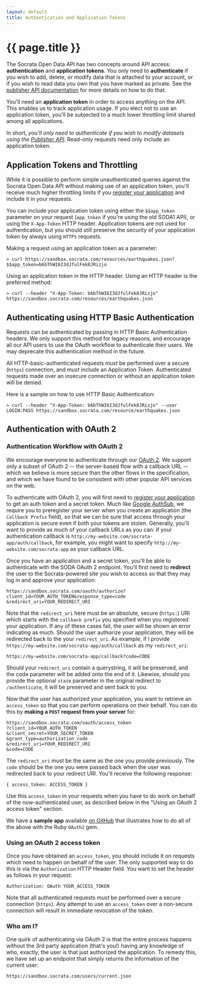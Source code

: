 ```yaml
---
layout: default
title: Authentication and Application Tokens
---
```


# {{ page.title }}

The Socrata Open Data API has two concepts around API access: **authentication** and **application tokens**. You only need to **authenticate** if you wish to add, delete, or modify data that is attached to your account, or if you wish to read data you own that you have marked as private. See the [publisher API documentation](/publisher/getting-started/) for more details on how to do that.

You'll need an **application token** in order to access anything on the API. This enables us to track application usage. If you elect not to use an application token, you'll be subjected to a much lower throttling limit shared among all applications.

In short, *you'll only need to authenticate if you wish to modify datasets using the [Publisher API](/publisher/getting-started/).* Read-only requests need only include an application token.

## Application Tokens and Throttling

While it is possible to perform simple unauthenticated queries against the Socrata Open Data API without making use of an application token, you'll receive much higher throttling limits if you [register your application](http://opendata.socrata.com/profile/app_tokens) and include it in your requests.

You can include your application token using either the `$$app_token` parameter on your request (`app_token` if you're using the old SODA1 API), or using the `X-App-Token` HTTP header. Application tokens are not used for authentication, but you should still preserve the security of your application token by always using `HTTPS` requests.

Making a request using an application token as a parameter:

    > curl https://sandbox.socrata.com/resources/earthquakes.json?$$app_token=b6bThWI6I3dJfulFek8JRizjo

Using an application token in the HTTP header. Using an HTTP header is the preferred method:

    > curl --header "X-App-Token: b6bThWI6I3dJfulFek8JRizjo" https://sandbox.socrata.com/resources/earthquakes.json

## Authenticating using HTTP Basic Authentication

Requests can be authenticated by passing in HTTP Basic Authentication headers. We only support this method for legacy reasons, and encourage all our API users to use the OAuth workflow to authenticate their users. We may deprecate this authentication method in the future.

All HTTP-basic-authenticated requests *must* be performed over a secure (`https`) connection, and *must* include an Application Token. Authenticated requests made over an insecure connection or without an application token will be denied.

Here is a sample on how to use HTTP Basic Authentication:

    > curl --header "X-App-Token: b6bThWI6I3dJfulFek8JRizjo" --user LOGIN:PASS https://sandbox.socrata.com/resource/earthquakes.json

## Authentication with OAuth 2

### Authentication Workflow with OAuth 2

We encourage everyone to authenticate through our [OAuth 2](http://oauth.net/2/mechanism). We support only a subset of OAuth 2 -- the server-based flow with a callback URL -- which we believe is more secure than the other flows in the specification, and which we have found to be consistent with other popular API services on the web.

To authenticate with OAuth 2, you will first need to [register your application](http://opendata.socrata.com/profile/app_tokens) to get an auth token and a secret token. Much like [Google AuthSub](http://code.google.com/apis/gdata/docs/auth/authsub.html), we require you to preregister your server when you create an application (the `Callback Prefix` field), so that we can be sure that access through your application is secure even if both your tokens are stolen. Generally, you'll want to provide as much of your callback URLs as you can: if your authentication callback is `http://my-website.com/socrata-app/auth/callback`, for example, you might want to specify `http://my-website.com/socrata-app` as your callback URL.

Once you have an application and a secret token, you'll be able to authenticate with the SODA OAuth 2 endpoint. You'll first need to **redirect** the user to the Socrata-powered site you wish to access so that they may log in and approve your application:

    https://sandbox.socrata.com/oauth/authorize?client_id=YOUR_AUTH_TOKEN&response_type=code &redirect_uri=YOUR_REDIRECT_URI

Note that the `redirect_uri` here must be an absolute, secure (`https:`) URI which starts with the `callback prefix` you specified when you registered your application. If any of these cases fail, the user will be shown an error indicating as much. Should the user authorize your application, they will be redirected back to the your `redirect_uri`. As example, if I provide `https://my-website.com/socrata-app/auth/callback` as my `redirect_uri`:

    https://my-website.com/socrata-app/callback?code=CODE

Should your `redirect_uri` contain a querystring, it will be preserved, and the code parameter will be added onto the end of it. Likewise, should you provide the optional `state` parameter in the original redirect to `/authenticate`, it will be preserved and sent back to you.

Now that the user has authorized your application, you want to retrieve an `access_token` so that you can perform operations on their behalf. You can do this by **making a `POST` request from your server** for:

    https://sandbox.socrata.com/oauth/access_token
    ?client_id=YOUR_AUTH_TOKEN
    &client_secret=YOUR_SECRET_TOKEN
    &grant_type=authorization_code
    &redirect_uri=YOUR_REDIRECT_URI
    &code=CODE

The `redirect_uri` must be the same as the one you provide previously. The `code` should be the one you were passed back when the user was redirected back to your redirect URI. You'll receive the following response:

    { access_token: ACCESS_TOKEN }

Use this `access_token` in your requests when you have to do work on behalf of the now-authenticated user, as described below in the "Using an OAuth 2 access token" section.

We have a **sample app** available [on GitHub](https://github.com/socrata/oauth_sample_app_ruby) that illustrates how to do all of the above with the Ruby `OAuth2` gem.

### Using an OAuth 2 access token

Once you have obtained an `access_token`, you should include it on requests which need to happen on behalf of the user. The only supported way to do this is via the `Authorization` HTTP Header field. You want to set the header as follows in your request:

    Authorization: OAuth YOUR_ACCESS_TOKEN

Note that all authenticated requests *must* be performed over a secure connection (`https`). Any attempt to use an `access_token` over a non-secure connection will result in immediate revocation of the token.

### Who am I?

One quirk of authenticating via OAuth 2 is that the entire process happens without the 3rd party application (that's you!) having any knowledge of who, exactly, the user is that just authorized the application. To remedy this, we have set up an endpoint that simply returns the information of the current user:

    https://sandbox.socrata.com/users/current.json

